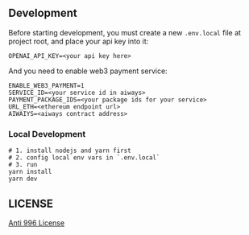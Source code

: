 ## Development

Before starting development, you must create a new `.env.local` file at project root, and place your api key into it:

```
OPENAI_API_KEY=<your api key here>
```

And you need to enable web3 payment service:
```
ENABLE_WEB3_PAYMENT=1
SERVICE_ID=<your service id in aiways>
PAYMENT_PACKAGE_IDS=<your package ids for your service>
URL_ETH=<ethereum endpoint url>
AIWAIYS=<aiways contract address>
```

### Local Development

```shell
# 1. install nodejs and yarn first
# 2. config local env vars in `.env.local`
# 3. run
yarn install
yarn dev
```

## LICENSE

[Anti 996 License](https://github.com/kattgu7/Anti-996-License/blob/master/LICENSE_CN_EN)
